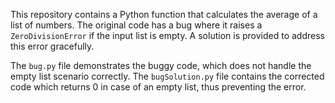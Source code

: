 This repository contains a Python function that calculates the average of a list of numbers.  The original code has a bug where it raises a `ZeroDivisionError` if the input list is empty. A solution is provided to address this error gracefully.

The `bug.py` file demonstrates the buggy code, which does not handle the empty list scenario correctly. The `bugSolution.py` file contains the corrected code which returns 0 in case of an empty list, thus preventing the error.